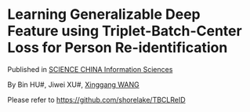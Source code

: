# Learning Generalizable Deep Feature using Triplet-Batch-Center Loss for Person Re-identification

Published in [SCIENCE CHINA Information Sciences](http://engine.scichina.com/doi/10.1007/s11432-019-2943-6)

By Bin HU#, Jiwei XU#, [Xinggang WANG](https:xinggangw.info)

Please refer to <https://github.com/shorelake/TBCLReID>
